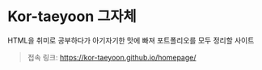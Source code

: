 # Kor-taeyoon 그자체

HTML을 취미로 공부하다가 아기자기한 맛에 빠져 포트폴리오를 모두 정리할 사이트


> 접속 링크: https://kor-taeyoon.github.io/homepage/
